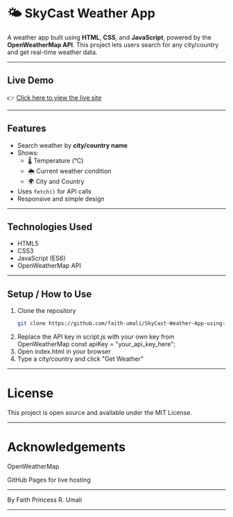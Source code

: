 # 🌤️ SkyCast Weather App
A weather app built using **HTML**, **CSS**, and **JavaScript**, powered by the **OpenWeatherMap API**. This project lets users search for any city/country and get real-time weather data.

---

##  Live Demo
👉 [Click here to view the live site](https://faith-umali.github.io/SkyCast-Weather-App-using-HTML-CSS-JavaScript-/)

---

##  Features
- Search weather by **city/country name**
- Shows:
  - 🌡️ Temperature (°C)
  - 🌦️ Current weather condition
  - 🌍 City and Country
- Uses `fetch()` for API calls
- Responsive and simple design

---

##  Technologies Used
- HTML5  
- CSS3  
- JavaScript (ES6)  
- OpenWeatherMap API  

---

##  Setup / How to Use
1. Clone the repository  
   ```bash
   git clone https://github.com/faith-umali/SkyCast-Weather-App-using-HTML-CSS-JavaScript-.git
2. Replace the API key in script.js with your own key from OpenWeatherMap
const apiKey = "your_api_key_here";
3. Open index.html in your browser
4. Type a city/country and click "Get Weather"

---

# License

This project is open source and available under the MIT License.

---

# Acknowledgements

OpenWeatherMap

GitHub Pages for live hosting

---

By
Faith Princess R. Umali

---
